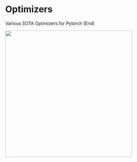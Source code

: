 # Optimizers
Various SOTA Optimizers for Pytorch (End)

<img src="https://forums.fast.ai/uploads/default/original/3X/c/c/cc08a73035fb69705b5f0b5096325f636b20ebc2.jpeg" width="400">
